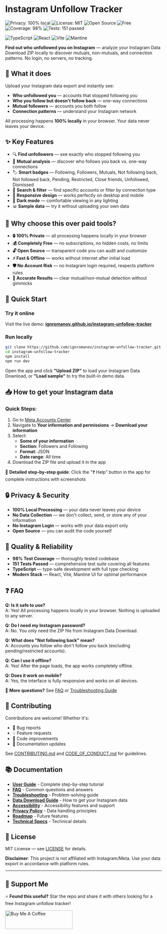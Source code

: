 # Instagram Unfollow Tracker

![Privacy: 100% local](https://img.shields.io/badge/Privacy-100%25%20local-success)
![License: MIT](https://img.shields.io/badge/License-MIT-blue)
![Open Source](https://img.shields.io/badge/Open%20Source-Yes-informational)
![Free](https://img.shields.io/badge/Free-Forever-green)
![Coverage: 98%](https://img.shields.io/badge/Coverage-98%25-brightgreen)
![Tests: 151 passed](https://img.shields.io/badge/Tests-151%20passed-success)

![TypeScript](https://img.shields.io/badge/TypeScript-007ACC?logo=typescript&logoColor=white)
![React](https://img.shields.io/badge/React-20232A?logo=react&logoColor=61DAFB)
![Vite](https://img.shields.io/badge/Vite-646CFF?logo=vite&logoColor=white)
![Mantine](https://img.shields.io/badge/Mantine-339AF0?logo=mantine&logoColor=white)

**Find out who unfollowed you on Instagram** — analyze your Instagram Data Download ZIP locally to discover mutuals, non-mutuals, and connection patterns. No login, no servers, no tracking.

## 🎯 What it does

Upload your Instagram data export and instantly see:
- **Who unfollowed you** — accounts that stopped following you
- **Who you follow but doesn't follow back** — one-way connections
- **Mutual followers** — accounts you both follow
- **Connection patterns** — understand your Instagram network

All processing happens **100% locally** in your browser. Your data never leaves your device.

## ✨ Key Features

- 🔍 **Find unfollowers** — see exactly who stopped following you
- 🔄 **Mutual analysis** — discover who follows you back vs. one-way connections  
- 🏷️ **Smart badges** — Following, Followers, Mutuals, Not following back, Not followed back, Pending, Restricted, Close friends, Unfollowed, Dismissed
- 🔎 **Search & filter** — find specific accounts or filter by connection type
- 📱 **Responsive design** — works perfectly on desktop and mobile
- 🌙 **Dark mode** — comfortable viewing in any lighting
- 📊 **Sample data** — try it without uploading your own data

## 🚀 Why choose this over paid tools?

- **🔒 100% Private** — all processing happens locally in your browser
- **💰 Completely Free** — no subscriptions, no hidden costs, no limits
- **🔓 Open Source** — transparent code you can audit and customize
- **⚡ Fast & Offline** — works without internet after initial load
- **🛡️ No Account Risk** — no Instagram login required, respects platform rules
- **🎯 Accurate Results** — clear mutual/non-mutual detection without gimmicks

## 🚀 Quick Start

### Try it online
Visit the live demo: **[ignromanov.github.io/instagram-unfollow-tracker](https://ignromanov.github.io/instagram-unfollow-tracker)**

### Run locally
```bash
git clone https://github.com/ignromanov/instagram-unfollow-tracker.git
cd instagram-unfollow-tracker
npm install
npm run dev
```

Open the app and click **"Upload ZIP"** to load your Instagram Data Download, or **"Load sample"** to try the built-in demo data.

## 📥 How to get your Instagram data

### Quick Steps:
1. Go to [Meta Accounts Center](https://accountscenter.instagram.com/)
2. Navigate to **Your information and permissions** → **Download your information**
3. Select:
   - **Some of your information**
   - **Section**: Followers and Following
   - **Format**: JSON
   - **Date range**: All time
4. Download the ZIP file and upload it in the app

📖 **Detailed step-by-step guide**: Click the "❓ Help" button in the app for complete instructions with screenshots

## 🔒 Privacy & Security

- **100% Local Processing** — your data never leaves your device
- **No Data Collection** — we don't collect, send, or store any of your information
- **No Instagram Login** — works with your data export only
- **Open Source** — you can audit the code yourself

## 🧪 Quality & Reliability

- **98% Test Coverage** — thoroughly tested codebase
- **151 Tests Passed** — comprehensive test suite covering all features
- **TypeScript** — type-safe development with full type checking
- **Modern Stack** — React, Vite, Mantine UI for optimal performance

## ❓ FAQ

**Q: Is it safe to use?**  
A: Yes! All processing happens locally in your browser. Nothing is uploaded to any server.

**Q: Do I need my Instagram password?**  
A: No. You only need the ZIP file from Instagram Data Download.

**Q: What does "Not following back" mean?**  
A: Accounts you follow who don't follow you back (excluding pending/restricted accounts).

**Q: Can I use it offline?**  
A: Yes! After the page loads, the app works completely offline.

**Q: Does it work on mobile?**  
A: Yes, the interface is fully responsive and works on all devices.

📖 **More questions?** See [FAQ](docs/faq.md) or [Troubleshooting Guide](docs/troubleshooting.md)

## 🤝 Contributing

Contributions are welcome! Whether it's:
- 🐛 Bug reports
- 💡 Feature requests  
- 🔧 Code improvements
- 📖 Documentation updates

See [CONTRIBUTING.md](CONTRIBUTING.md) and [CODE_OF_CONDUCT.md](CODE_OF_CONDUCT.md) for guidelines.

## 📚 Documentation

- **[User Guide](docs/user-guide.md)** - Complete step-by-step tutorial
- **[FAQ](docs/faq.md)** - Common questions and answers  
- **[Troubleshooting](docs/troubleshooting.md)** - Problem-solving guide
- **[Data Download Guide](docs/instagram-export.md)** - How to get your Instagram data
- **[Accessibility](docs/accessibility.md)** - Accessibility features and support
- **[Privacy Policy](docs/privacy.md)** - Data handling principles
- **[Roadmap](docs/roadmap.md)** - Future features
- **[Technical Specs](docs/tech-spec.md)** - Technical details

## 📄 License

MIT License — see [LICENSE](LICENSE) for details.

**Disclaimer**: This project is not affiliated with Instagram/Meta. Use your data export in accordance with platform rules.

---

## 💖 Support Me

⭐ **Found this useful?** Star the repo and share it with others looking for a free Instagram unfollow tracker!

<p align="left">
  <a href="https://www.buymeacoffee.com/ignromanov" target="_blank">
    <img src="https://cdn.buymeacoffee.com/buttons/v2/default-yellow.png" alt="Buy Me A Coffee" style="height: 60px !important;width: 217px !important;" >
  </a>
</p>